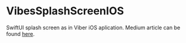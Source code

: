 # VibesSplashScreenIOS

SwiftUI splash screen as in Viber iOS aplication. Medium article can be found [here]().
